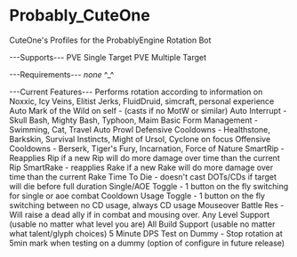 Probably_CuteOne
====================
CuteOne's Profiles for the ProbablyEngine Rotation Bot

---Supports---
PVE Single Target
PVE Multiple Target

---Requirements---
*none* ^_^

---Current Features---
Performs rotation according to information on Noxxic, Icy Veins, Elitist Jerks, FluidDruid, simcraft, personal experience
Auto Mark of the Wild on self - (casts if no MotW or similar)
Auto Interrupt - Skull Bash, Mighty Bash, Typhoon, Maim
Basic Form Management - Swimming, Cat, Travel
Auto Prowl
Defensive Cooldowns - Healthstone, Barkskin, Survival Instincts, Might of Ursol, Cyclone on focus
Offensive Cooldowns - Berserk, Tiger's Fury, Incarnation, Force of Nature
SmartRip - Reapplies Rip if a new Rip will do more damage over time than the current Rip
SmartRake - reapplies Rake if a new Rake will do more damage over time than the current Rake 
Time To Die - doesn't cast DOTs/CDs if target will die before full duration 
Single/AOE Toggle - 1 button on the fly switching for single or aoe combat
Cooldown Usage Toggle - 1 button on the fly switching between no CD usage, always CD usage
Mouseover Battle Res - Will raise a dead ally if in combat and mousing over.
Any Level Support (usable no matter what level you are)
All Build Support (usable no matter what talent/glyph choices)
5 Minute DPS Test on Dummy - Stop rotation at 5min mark when testing on a dummy (option of configure in future release)
